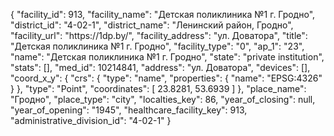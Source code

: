 {
    "facility_id": 913,
    "facility_name": "Детская поликлиника №1 г. Гродно",
    "district_id": "4-02-1",
    "district_name": "Ленинский район, Гродно",
    "facility_url": "https:\/\/1dp.by\/",
    "facility_address": "ул. Доватора",
    "title": "Детская поликлиника №1 г. Гродно",
    "facility_type": "0",
    "ap_1": "23",
    "name": "Детская поликлиника №1 г. Гродно",
    "state": "private institution",
    "stats": [],
    "med_id": 10214841,
    "address": "ул. Доватора",
    "devices": [],
    "coord_x_y": {
        "crs": {
            "type": "name",
            "properties": {
                "name": "EPSG:4326"
            }
        },
        "type": "Point",
        "coordinates": [
            23.8281,
            53.6939
        ]
    },
    "place_name": "Гродно",
    "place_type": "city",
    "localties_key": 86,
    "year_of_closing": null,
    "year_of_opening": "1945",
    "healthcare_facility_key": 913,
    "administrative_division_id": "4-02-1"
}